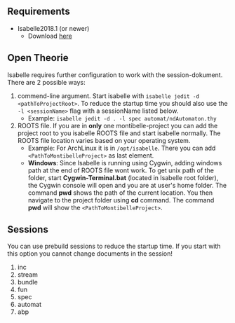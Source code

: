 ## Requirements
* Isabelle2018.1 (or newer)
   * Download [here](https://isabelle.in.tum.de/)

## Open Theorie
Isabelle requires further configuration to work with the session-dokument. There are 2 possible ways:
1. commend-line argument. Start isabelle with `isabelle jedit -d <pathToProjectRoot>`. To reduce the startup time you should also use the `-l <sessionName>` flag with a sessionName listed below.
   * Example: `isabelle jedit -d . -l spec automat/ndAutomaton.thy`
2. ROOTS file. If you are in **only** one montibelle-project you can add the project root to you isabelle ROOTS file and start isabelle normally. The ROOTS file location varies based on your operating system. 
   *  Example: For ArchLinux it is in `/opt/isabelle`. There you can add `<PathToMontibelleProject>` as last element.
   *  **Windows**: Since Isabelle is running using Cygwin, adding windows path at the end of ROOTS file wont work. To get unix path of the folder, start **Cygwin-Terminal.bat** 
        (located in Isabelle root folder), the Cygwin console will open and you are at user's home folder. The command **pwd** shows the path of the current location.
        You then navigate to the project folder using **cd** command. The command **pwd** will show the `<PathToMontibelleProject>`.
   
## Sessions
You can use prebuild sessions to reduce the startup time. If you start with this option you cannot change documents in the session!
1. inc
2. stream
3. bundle
4. fun
5. spec
6. automat
7. abp